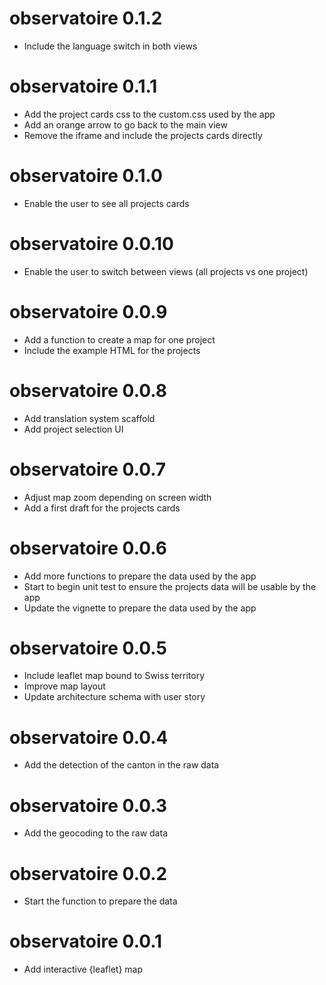 # observatoire 0.1.2

* Include the language switch in both views 

# observatoire 0.1.1

* Add the project cards css to the custom.css used by the app
* Add an orange arrow to go back to the main view
* Remove the iframe and include the projects cards directly

# observatoire 0.1.0

* Enable the user to see all projects cards

# observatoire 0.0.10

* Enable the user to switch between views (all projects vs one project)

# observatoire 0.0.9

* Add a function to create a map for one project
* Include the example HTML for the projects

# observatoire 0.0.8

* Add translation system scaffold
* Add project selection UI

# observatoire 0.0.7

* Adjust map zoom depending on screen width
* Add a first draft for the projects cards

# observatoire 0.0.6

* Add more functions to prepare the data used by the app
* Start to begin unit test to ensure the projects data will be usable by the app
* Update the vignette to prepare the data used by the app

# observatoire 0.0.5

* Include leaflet map bound to Swiss territory
* Improve map layout
* Update architecture schema with user story

# observatoire 0.0.4

* Add the detection of the canton in the raw data

# observatoire 0.0.3

* Add the geocoding to the raw data

# observatoire 0.0.2

* Start the function to prepare the data

# observatoire 0.0.1

* Add interactive {leaflet} map
